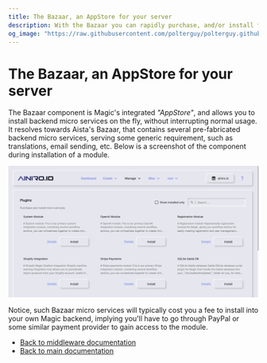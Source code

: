 ```yaml
---
title: The Bazaar, an AppStore for your server
description: With the Bazaar you can rapidly purchase, and/or install free backend micro services on the fly, without interrupting your production environment. Click a button, pay the purchase price if any, download the micro service, and voila! You've got a new micro service solving some problem related to your particular problem.
og_image: "https://raw.githubusercontent.com/polterguy/polterguy.github.io/master/images/og-bazaar.jpg"
---
```


# The Bazaar, an AppStore for your server

The Bazaar component is Magic's integrated _"AppStore"_, and allows you to install backend micro
services on the fly, without interrupting normal usage. It resolves towards Aista's Bazaar, that
contains several pre-fabricated backend micro services, serving some generic requirement, such as
translations, email sending, etc. Below is a screenshot of the component during installation of
a module.

![The Bazaar](https://raw.githubusercontent.com/polterguy/polterguy.github.io/master/images/bazaar.jpg)

Notice, such Bazaar micro services will typically cost you a fee to install into your own Magic backend,
implying you'll have to go through PayPal or some similar payment provider to gain access to the
module.

* [Back to middleware documentation](/documentation/magic/)
* [Back to main documentation](/documentation/)
